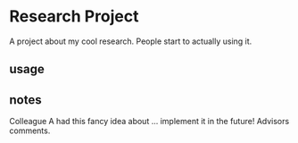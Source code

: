 # Research Project
A project about my cool research.
People start to actually using it.
## usage

## notes
Colleague A had this fancy idea about ... implement it in the future!
Advisors comments.


